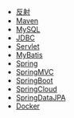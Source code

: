 - <a href="反射.md">反射</a>
- <a href="Maven.md">Maven</a>
- <a href="MySQL.md">MySQL</a>
- <a href="JDBC.md">JDBC</a>
- <a href="Servlet.md">Servlet</a>
- <a href="MyBatis/index.md">MyBatis</a>
- <a href="Spring.md">Spring</a>
- <a href="SpringMVC.md">SpringMVC</a>
- <a href="SpringBoot.md">SpringBoot</a>
- <a href="SpringCloud/index.md">SpringCloud</a>
- <a href="SpringDataJPA.md">SpringDataJPA</a>
- <a href="Docker.md">Docker</a>

